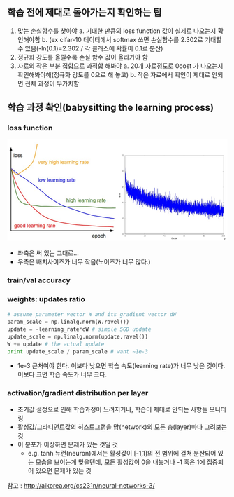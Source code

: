 ## 학습 전에 제대로 돌아가는지 확인하는 팁
1. 맞는 손실함수를 찾아야
	a. 기대한 만큼의 loss function 값이 실제로 나오는지 확인해야함
	b. (ex cifar-10 데이터에서 softmax 쓰면 손실함수를 2.302로 기대할 수 있음(-ln(0.1)=2.302 / 각 클래스에 확률이 0.1로 분산)
2. 정규화 강도를 올릴수록 손실 함수 값이 올라가야 함
3. 자료의 작은 부분 집합으로 과적합 해봐야
	a. 20개 자료정도로 0cost 가 나오는지 확인해봐야해(정규화 강도를 0으로 해 놓고)
	b. 작은 자료에서 확인이 제대로 안되면 전체 과정이 무가치함

## 학습 과정 확인(babysitting the learning process)
### loss function
![lf](images/7_1.PNG "lf")
* 좌측은 써 있는 그대로...
* 우측은 배치사이즈가 너무 작음(노이즈가 너무 많다.)

### train/val accuracy


### weights: updates ratio
```python
# assume parameter vector W and its gradient vector dW
param_scale = np.linalg.norm(W.ravel())
update = -learning_rate*dW # simple SGD update
update_scale = np.linalg.norm(update.ravel())
W += update # the actual update
print update_scale / param_scale # want ~1e-3
```
* 1e-3 근처여야 한다. 이보다 낮으면 학습 속도(learning rate)가 너무 낮은 것이다. 이보다 크면 학습 속도가 너무 크다. 

### activation/gradient distribution per layer
* 초기값 설정으로 인해 학습과정이 느려지거나, 학습이 제대로 안되는 사항들 모니터링
* 활성값/그라디언트값의 히스토그램을 망(network)의 모든 층(layer)마다 그려보는 것
* 이 분포가 이상하면 문제가 있는 것일 것
	* e.g. tanh 뉴런(neuron)에서는 활성값이 [-1,1]의 전 범위에 걸쳐 분산되어 있는 모습을 보이는게 맞을텐데, 모든 활성값이 0을 내놓거나 -1 혹은 1에 집중되어 있으면 문제가 있는 것


참고 : http://aikorea.org/cs231n/neural-networks-3/